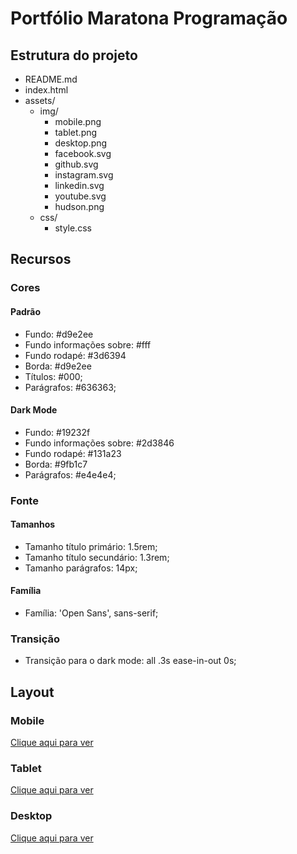 # Portfólio Maratona Programação

## Estrutura do projeto

- README.md
- index.html
- assets/
    - img/
        - mobile.png
        - tablet.png
        - desktop.png
        - facebook.svg
        - github.svg
        - instagram.svg
        - linkedin.svg
        - youtube.svg
        - hudson.png
    - css/
        - style.css

## Recursos

### Cores

#### Padrão

- Fundo: #d9e2ee
- Fundo informações sobre: #fff
- Fundo rodapé: #3d6394
- Borda: #d9e2ee
- Títulos: #000;
- Parágrafos: #636363;

#### Dark Mode

- Fundo: #19232f
- Fundo informações sobre: #2d3846
- Fundo rodapé: #131a23
- Borda: #9fb1c7
- Parágrafos: #e4e4e4;

### Fonte

#### Tamanhos

- Tamanho título primário: 1.5rem;
- Tamanho título secundário: 1.3rem;
- Tamanho parágrafos: 14px;

#### Família

- Família: 'Open Sans', sans-serif;

### Transição

- Transição para o dark mode: all .3s ease-in-out 0s;

## Layout

### Mobile

[Clique aqui para ver](./assets/img/mobile.png)

### Tablet

[Clique aqui para ver](./assets/img/tablet.png)

### Desktop

[Clique aqui para ver](./assets/img/desktop.png)